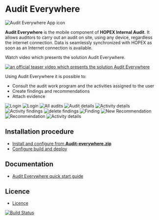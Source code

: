# Audit Everywhere

![Audit Everywhere App icon](docs/images/Favicon.png)

**Audit Everywhere** is the mobile component of **HOPEX Internal Audit**. It allows auditors to carry out an audit on site, using any device, regardless the internet connection. Data is seamlessly synchronized with HOPEX as soon as an Internet connection is available.

Watch video which presents the solution Audit Everywhere.

[![an official teaser video which presents the solution Audit Everywhere](https://img.youtube.com/vi/O8AilpckiRI/0.jpg)](https://www.youtube.com/watch?v=O8AilpckiRI)

Using Audit Everywhere it is possible to:

- Consult the audit work program and the activities assigned to the user
- Create findings and recommendations
- Attach evidence

![Login](docs/images/login-tab.png)
![Login](docs/images/login.png)
![All audits](docs/images/all-audits.png)
![Audit details](docs/images/audit-details.png)
![Activity details](docs/images/activity-details.png)
![Activity findings](docs/images/activity-findings.png)
![delete findings](docs/images/delete-findings.png)
![Finding](docs/images/finding.png)
![New Recommendation](docs/images/recommendation-new.png)
![Recommendation](docs/images/recommendation-edit.png)
![Activity details](docs/images/activity-details-tab.png)

## Installation procedure
- [Install and configure from **Audit-everywhere.zip**](docs/deployment.md)
- [Configure build and deploy](docs/configure-build-deploy.md)

## Documentation
- [Audit Everywhere quick start guide](docs/readme.md)

## Licence
- [Licence](LICENSE)

[![Build Status](https://megainternational.visualstudio.com/HOPEX%20Audit%20Mission/_apis/build/status/HOPEX%20Audit%20Mission?branchName=master)](https://megainternational.visualstudio.com/HOPEX%20Audit%20Mission/_build/latest?definitionId=147&branchName=master)
